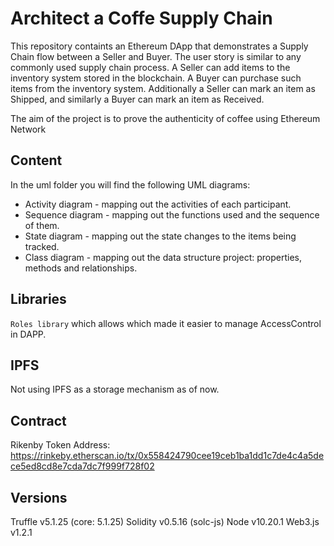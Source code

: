 # Architect a Coffe Supply Chain

This repository containts an Ethereum DApp that demonstrates a Supply Chain flow between a Seller and Buyer. The user story is similar to any commonly used supply chain process. A Seller can add items to the inventory system stored in the blockchain. A Buyer can purchase such items from the inventory system. Additionally a Seller can mark an item as Shipped, and similarly a Buyer can mark an item as Received.

The aim of the project is to prove the authenticity of coffee using Ethereum Network

## Content

In the uml folder you will find the following UML diagrams:
- Activity diagram - mapping out the activities of each participant.
- Sequence diagram - mapping out the functions used and the sequence of them.
- State diagram - mapping out the state changes to the items being tracked.
- Class diagram - mapping out the data structure project: properties, methods and relationships.

## Libraries

`Roles library` which allows which made it easier to manage AccessControl in DAPP.

## IPFS

Not using IPFS as a storage mechanism as of now.

## Contract

Rikenby Token Address: https://rinkeby.etherscan.io/tx/0x558424790cee19ceb1ba1dd1c7de4c4a5dece5ed8cd8e7cda7dc7f999f728f02

## Versions

Truffle v5.1.25 (core: 5.1.25)
Solidity v0.5.16 (solc-js)
Node v10.20.1
Web3.js v1.2.1
